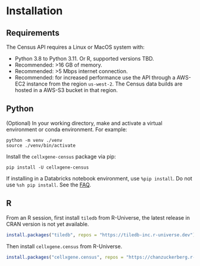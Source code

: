 # Installation 

## Requirements

The Census API requires a Linux or MacOS system with:

- Python 3.8 to Python 3.11. Or R, supported versions TBD.
- Recommended: >16 GB of memory.
- Recommended: >5 Mbps internet connection. 
- Recommended: for increased performance use the API through a AWS-EC2 instance from the region `us-west-2`. The Census data builds are hosted in a AWS-S3 bucket in that region.


## Python

(Optional) In your working directory, make and activate a virtual environment or conda environment. For example:

```shell
python -m venv ./venv
source ./venv/bin/activate
```

Install the `cellxgene-census` package via pip:

```shell
pip install -U cellxgene-census
```

If installing in a Databricks notebook environment, use `%pip install`. Do not use `%sh pip install`. See the [FAQ](cellxgene_census_docsite_FAQ.md#why-do-i-get-an-error-when-running-import-cellxgene-census-on-databricks).

## R

From an R session, first install `tiledb` from R-Universe, the latest release in CRAN version is not yet available.

```r
install.packages("tiledb", repos = "https://tiledb-inc.r-universe.dev")
```

Then install `cellxgene.census` from R-Universe.

```r
install.packages("cellxgene.census", repos = "https://chanzuckerberg.r-universe.dev")
```

